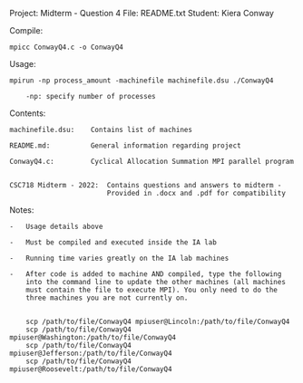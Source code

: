 Project:    Midterm - Question 4
File:       README.txt
Student:    Kiera Conway

Compile:

    mpicc ConwayQ4.c -o ConwayQ4


Usage:

	mpirun -np process_amount -machinefile machinefile.dsu ./ConwayQ4
	
		-np: specify number of processes

Contents:

	machinefile.dsu:	Contains list of machines
	
	README.md:			General information regarding project

	ConwayQ4.c:			Cyclical Allocation Summation MPI parallel program


	CSC718 Midterm - 2022:	Contains questions and answers to midterm - 
							Provided in .docx and .pdf for compatibility

Notes:
	
    -   Usage details above
		
	-	Must be compiled and executed inside the IA lab 

	-   Running time varies greatly on the IA lab machines
	
	-	After code is added to machine AND compiled, type the following 
		into the command line to update the other machines (all machines 
		must contain the file to execute MPI). You only need to do the 
		three machines you are not currently on.
			

		scp /path/to/file/ConwayQ4 mpiuser@Lincoln:/path/to/file/ConwayQ4
		scp /path/to/file/ConwayQ4 mpiuser@Washington:/path/to/file/ConwayQ4
		scp /path/to/file/ConwayQ4 mpiuser@Jefferson:/path/to/file/ConwayQ4
		scp /path/to/file/ConwayQ4 mpiuser@Roosevelt:/path/to/file/ConwayQ4